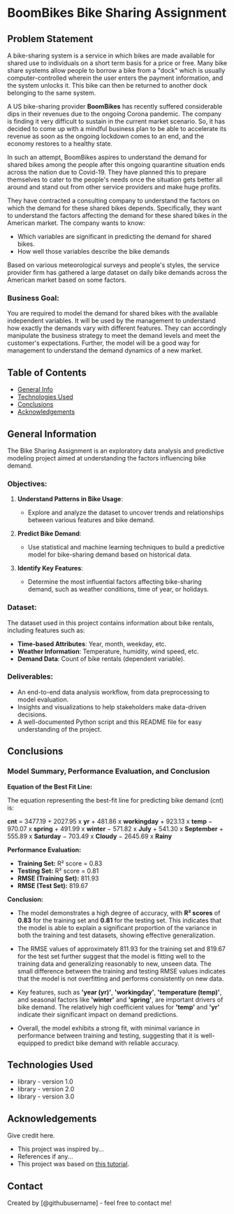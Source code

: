 # BoomBikes Bike Sharing Assignment


## **Problem Statement**

A bike-sharing system is a service in which bikes are made available for shared use to individuals on a short term basis for a price or free. Many bike share systems allow people to borrow a bike from a "dock" which is usually computer-controlled wherein the user enters the payment information, and the system unlocks it. This bike can then be returned to another dock belonging to the same system.

A US bike-sharing provider **BoomBikes** has recently suffered considerable dips in their revenues due to the ongoing Corona pandemic. The company is finding it very difficult to sustain in the current market scenario. So, it has decided to come up with a mindful business plan to be able to accelerate its revenue as soon as the ongoing lockdown comes to an end, and the economy restores to a healthy state. 

In such an attempt, BoomBikes aspires to understand the demand for shared bikes among the people after this ongoing quarantine situation ends across the nation due to Covid-19. They have planned this to prepare themselves to cater to the people's needs once the situation gets better all around and stand out from other service providers and make huge profits.

They have contracted a consulting company to understand the factors on which the demand for these shared bikes depends. Specifically, they want to understand the factors affecting the demand for these shared bikes in the American market. The company wants to know:

- Which variables are significant in predicting the demand for shared bikes.
- How well those variables describe the bike demands

Based on various meteorological surveys and people's styles, the service provider firm has gathered a large dataset on daily bike demands across the American market based on some factors. 

### Business Goal:
You are required to model the demand for shared bikes with the available independent variables. It will be used by the management to understand how exactly the demands vary with different features. They can accordingly manipulate the business strategy to meet the demand levels and meet the customer's expectations. Further, the model will be a good way for management to understand the demand dynamics of a new market. 


## Table of Contents
* [General Info](#general-information)
* [Technologies Used](#technologies-used)
* [Conclusions](#conclusions)
* [Acknowledgements](#acknowledgements)


## General Information

The Bike Sharing Assignment is an exploratory data analysis and predictive modeling project aimed at understanding the factors influencing bike demand.

### Objectives:  
1. **Understand Patterns in Bike Usage**:  
   - Explore and analyze the dataset to uncover trends and relationships between various features and bike demand.  

2. **Predict Bike Demand**:  
   - Use statistical and machine learning techniques to build a predictive model for bike-sharing demand based on historical data.  

3. **Identify Key Features**:  
   - Determine the most influential factors affecting bike-sharing demand, such as weather conditions, time of year, or holidays.  

### Dataset:  
The dataset used in this project contains information about bike rentals, including features such as:  
- **Time-based Attributes**: Year, month, weekday, etc.  
- **Weather Information**: Temperature, humidity, wind speed, etc.  
- **Demand Data**: Count of bike rentals (dependent variable).  

### Deliverables:  
- An end-to-end data analysis workflow, from data preprocessing to model evaluation.  
- Insights and visualizations to help stakeholders make data-driven decisions.  
- A well-documented Python script and this README file for easy understanding of the project.


## Conclusions

### Model Summary, Performance Evaluation, and Conclusion
**Equation of the Best Fit Line:**

The equation representing the best-fit line for predicting bike demand (cnt) is:

**cnt** = 3477.19 + 2027.95 x **yr** + 481.86 x **workingday** + 923.13 x **temp** − 970.07 x **spring** + 491.99 x **winter** − 571.82 x **July** + 541.30 x **September** + 555.89 x **Saturday** − 703.49 x **Cloudy** − 2645.69 x **Rainy**

**Performance Evaluation:**

- **Training Set:** R² score = 0.83
- **Testing Set:** R² score = 0.81
- **RMSE (Training Set):** 811.93
- **RMSE (Test Set):** 819.67 

**Conclusion:**

- The model demonstrates a high degree of accuracy, with **R² scores** of **0.83** for the training set and **0.81** for the testing set. This indicates that the model is able to explain a significant proportion of the variance in both the training and test datasets, showing effective generalization.

- The RMSE values of approximately 811.93 for the training set and 819.67 for the test set further suggest that the model is fitting well to the training data and generalizing reasonably to new, unseen data. The small difference between the training and testing RMSE values indicates that the model is not overfitting and performs consistently on new data.

- Key features, such as **'year (yr)'**, **'workingday'**, **'temperature (temp)'**, and seasonal factors like **'winter'** and **'spring'**, are important drivers of bike demand. The relatively high coefficient values for **'temp'** and **'yr'** indicate their significant impact on demand predictions.

- Overall, the model exhibits a strong fit, with minimal variance in performance between training and testing, suggesting that it is well-equipped to predict bike demand with reliable accuracy.


## Technologies Used
- library - version 1.0
- library - version 2.0
- library - version 3.0


## Acknowledgements
Give credit here.
- This project was inspired by...
- References if any...
- This project was based on [this tutorial](https://www.example.com).


## Contact
Created by [@githubusername] - feel free to contact me!
